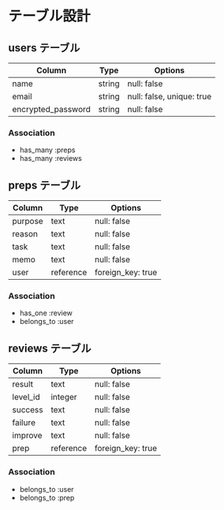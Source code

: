 # テーブル設計

## users テーブル

| Column              | Type    | Options                   |
| ------------------- | ------- | ------------------------- |
| name                | string  | null: false               |
| email               | string  | null: false, unique: true |
| encrypted_password  | string  | null: false               |

### Association

- has_many :preps
- has_many :reviews

## preps テーブル

| Column             | Type       | Options           |
| ------------------ | ---------- | ----------------- |
| purpose            | text       | null: false       |
| reason             | text       | null: false       |
| task               | text       | null: false       |
| memo               | text       | null: false       |
| user               | reference  | foreign_key: true |

### Association

- has_one :review
- belongs_to :user

## reviews テーブル

| Column            | Type       | Options           |
| ----------------- | ---------- | ----------------- |
| result            | text       | null: false       |
| level_id          | integer    | null: false       |
| success           | text       | null: false       |
| failure           | text       | null: false       |
| improve           | text       | null: false       |
| prep              | reference  | foreign_key: true |

### Association

- belongs_to :user
- belongs_to :prep



